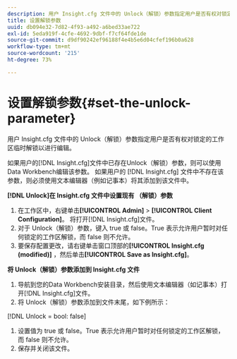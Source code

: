 ```yaml
---
description: 用户 Insight.cfg 文件中的 Unlock（解锁）参数指定用户是否有权对锁定的工作区临时解锁以进行编辑。
title: 设置解锁参数
uuid: db094e32-7d82-4f93-a492-a6bed33ae722
exl-id: 5eda919f-4cfe-4692-9dbf-f7cf64fde1de
source-git-commit: d9df90242ef96188f4e4b5e6d04cfef196b0a628
workflow-type: tm+mt
source-wordcount: '215'
ht-degree: 73%

---
```


# 设置解锁参数{#set-the-unlock-parameter}

用户 Insight.cfg 文件中的 Unlock（解锁）参数指定用户是否有权对锁定的工作区临时解锁以进行编辑。

如果用户的[!DNL Insight.cfg]文件中已存在Unlock（解锁）参数，则可以使用Data Workbench编辑该参数。 如果用户的 [!DNL Insight.cfg] 文件中不存在该参数，则必须使用文本编辑器（例如记事本）将其添加到该文件中。

**[!DNL Unlock]在 Insight.cfg 文件中设置现有 （解锁）参数**

1. 在工作区中，右键单击&#x200B;**[!UICONTROL Admin]** > **[!UICONTROL Client Configuration]**。 将打开[!DNL Insight.cfg]文件。
1. 对于 Unlock（解锁）参数，键入 true 或 false。True 表示允许用户暂时对任何锁定的工作区解锁，而 false 则不允许。
1. 要保存配置更改，请右键单击窗口顶部的&#x200B;**[!UICONTROL Insight.cfg (modified)]** ，然后单击&#x200B;**[!UICONTROL Save as Insight.cfg]**。

**将 Unlock（解锁）参数添加到 Insight.cfg 文件**

1. 导航到您的Data Workbench安装目录，然后使用文本编辑器（如记事本）打开[!DNL Insight.cfg]文件。
1. 将 Unlock（解锁）参数添加到文件末尾，如下例所示：

[!DNL Unlock = bool: false]

1. 设置值为 true 或 false。True 表示允许用户暂时对任何锁定的工作区解锁，而 false 则不允许。
1. 保存并关闭该文件。
